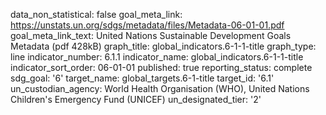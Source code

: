 data_non_statistical: false
goal_meta_link: https://unstats.un.org/sdgs/metadata/files/Metadata-06-01-01.pdf
goal_meta_link_text: United Nations Sustainable Development Goals Metadata (pdf 428kB)
graph_title: global_indicators.6-1-1-title
graph_type: line
indicator_number: 6.1.1
indicator_name: global_indicators.6-1-1-title
indicator_sort_order: 06-01-01
published: true
reporting_status: complete
sdg_goal: '6'
target_name: global_targets.6-1-title
target_id: '6.1'
un_custodian_agency: World Health Organisation (WHO), United Nations Children's Emergency
  Fund (UNICEF)
un_designated_tier: '2'